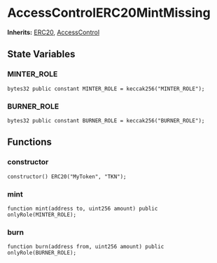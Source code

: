 # AccessControlERC20MintMissing
**Inherits:**
[ERC20](/lib/solady/ext/wake/weird/Bytes32Metadata.sol/contract.ERC20.md), [AccessControl](/lib/openzeppelin-contracts/contracts/access/AccessControl.sol/abstract.AccessControl.md)


## State Variables
### MINTER_ROLE

```solidity
bytes32 public constant MINTER_ROLE = keccak256("MINTER_ROLE");
```


### BURNER_ROLE

```solidity
bytes32 public constant BURNER_ROLE = keccak256("BURNER_ROLE");
```


## Functions
### constructor


```solidity
constructor() ERC20("MyToken", "TKN");
```

### mint


```solidity
function mint(address to, uint256 amount) public onlyRole(MINTER_ROLE);
```

### burn


```solidity
function burn(address from, uint256 amount) public onlyRole(BURNER_ROLE);
```

